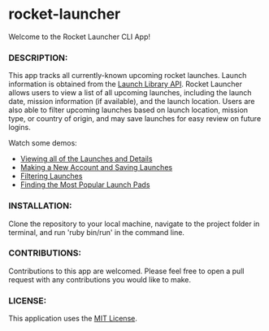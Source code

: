 # rocket-launcher

Welcome to the Rocket Launcher CLI App!


<h3>DESCRIPTION:</h3>
<p>This app tracks all currently-known upcoming rocket launches. Launch information is obtained from the <a href="http://launchlibrary.net/docs/1.4/api.html">Launch Library API</a>. Rocket Launcher allows users to view a list of all upcoming launches, including the launch date, mission information (if available), and the launch location. Users are also able to filter upcoming launches based on launch location, mission type, or country of origin, and may save launches for easy review on future logins. </p>

Watch some demos:
<ul>
<li><a href="https://youtu.be/2L9Fmgnn2YA">Viewing all of the Launches and Details</a></li>
<li><a href="https://youtu.be/mCOnXz5jmms">Making a New Account and Saving Launches</a></li>
<li><a href="https://youtu.be/qnABVnleAnw">Filtering Launches</a></li>
<li><a href="https://youtu.be/U3GQNLzGAfg">Finding the Most Popular Launch Pads</a></li>
</ul>

<h3>INSTALLATION:</h3>
Clone the repository to your local machine, navigate to the project folder in terminal, and run 'ruby bin/run' in the command line. 

<h3>CONTRIBUTIONS:</h3>
Contributions to this app are welcomed. Please feel free to open a pull request with any contributions you would like to make. 

<h3>LICENSE:</h3>
This application uses the <a href="https://github.com/squamuglia/rocket-launcher/blob/master/LICENSE">MIT License</a>. 
